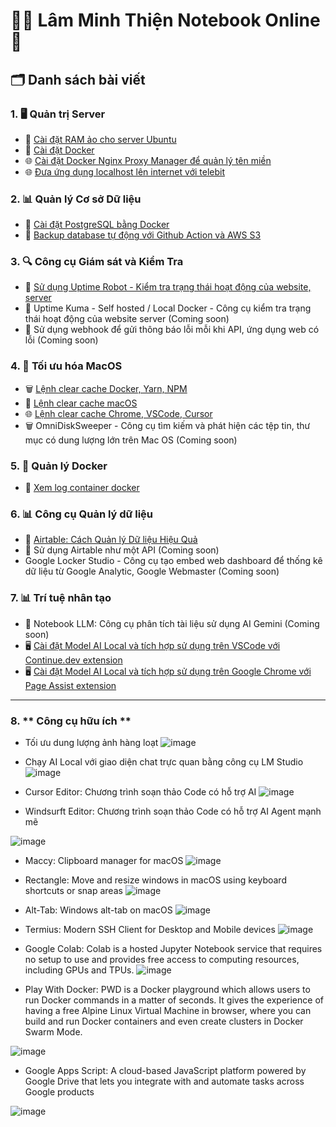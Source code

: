 # 👨‍💻 Lâm Minh Thiện Notebook Online 🚀

## 🗂️ Danh sách bài viết

### 1. 🖥️ **Quản trị Server**
- 🔧 [Cài đặt RAM ảo cho server Ubuntu](./cai-dat-ram-ao-cho-server-ubuntu.md)
- 🐳 [Cài đặt Docker](./cai-dat-docker.md)
- 🌐 [Cài đặt Docker Nginx Proxy Manager để quản lý tên miền](./cai-dat-docker-nginx-proxy-manager.md)
- 🌐 [Đưa ứng dụng localhost lên internet với telebit](./telebit.md)

### 2. 📊 **Quản lý Cơ sở Dữ liệu**
- 🐘 [Cài đặt PostgreSQL bằng Docker](./cai-dat-database-postgresql-qua-docker.md)
- 💾 [Backup database tự động với Github Action và AWS S3](./tu-dong-backup-database-voi-github-action-va-amazon-s3.md)

### 3. 🔍 **Công cụ Giám sát và Kiểm Tra**
- 📡 [Sử dụng Uptime Robot - Kiểm tra trạng thái hoạt động của website, server](./uptime-robot.md)
- 📡 Uptime Kuma - Self hosted / Local Docker - Công cụ kiểm tra trạng thái hoạt động của website server (Coming soon)
- 📡 Sử dụng webhook để gửi thông báo lỗi mỗi khi API, ứng dụng web có lỗi (Coming soon)

### 4. 🧹 **Tối ưu hóa MacOS**
- 🗑️ [Lệnh clear cache Docker, Yarn, NPM](./lenh-clear-cache-docker-yarn-npm.md)
- 🍎 [Lệnh clear cache macOS](./lenh-clear-cache-macos.md)
- 🌐 [Lệnh clear cache Chrome, VSCode, Cursor](./lenh-clear-cache-chrome-vscode-cursor.md)
- 🗑️ OmniDiskSweeper - Công cụ tìm kiếm và phát hiện các tệp tin, thư mục có dung lượng lớn trên Mac OS (Coming soon)

### 5. 🐳 **Quản lý Docker**
- 📝 [Xem log container docker](./log-container-docker.md)

### 6. 📊 **Công cụ Quản lý dữ liệu**
- 📑 [Airtable: Cách Quản lý Dữ liệu Hiệu Quả](./airtable-blog.md)
- 📑 Sử dụng Airtable như một API (Coming soon)
- Google Locker Studio - Công cụ tạo embed web dashboard để thống kê dữ liệu từ Google Analytic, Google Webmaster (Coming soon)

### 7. 📊 **Trí tuệ nhân tạo**
- 📑 Notebook LLM: Công cụ phân tích tài liệu sử dụng AI Gemini (Coming soon)
- 🖥️ [Cài đặt Model AI Local và tích hợp sử dụng trên VSCode với Continue.dev extension](./ollama-continue.dev-vscode.md)
- 🖥️ [Cài đặt Model AI Local và tích hợp sử dụng trên Google Chrome với Page Assist extension](./ollama-with-google-chrome.md)

---

### 8. ** Công cụ hữu ích **
- Tối ưu dung lượng ảnh hàng loạt
![image](https://github.com/user-attachments/assets/6c97d407-8774-429a-83e1-562f60cde79d)

- Chạy AI Local với giao diện chat trực quan bằng công cụ LM Studio
![image](https://github.com/user-attachments/assets/55d9c39b-97b4-4c43-88bc-872f957c60cb)

- Cursor Editor: Chương trình soạn thảo Code có hỗ trợ AI
![image](https://github.com/user-attachments/assets/95080453-29d9-4bf7-a148-6cbbc08ba46f)

- Windsurft Editor: Chương trình soạn thảo Code có hỗ trợ AI Agent mạnh mẽ

![image](https://github.com/user-attachments/assets/cbf5c16c-0095-48d3-8c88-660e528d708c)

- Maccy: Clipboard manager for macOS
![image](https://github.com/user-attachments/assets/10481648-b848-48c0-a5f4-59fc6346c174)

- Rectangle: Move and resize windows in macOS using keyboard shortcuts or snap areas
![image](https://github.com/user-attachments/assets/fb66e2ec-321b-4474-85e7-0aa7f0b7a571)

- Alt-Tab: Windows alt-tab on macOS
![image](https://github.com/user-attachments/assets/c6b95437-90ea-4596-8f3f-8e5ae6ba618a)

- Termius: Modern SSH Client for Desktop and Mobile devices
![image](https://github.com/user-attachments/assets/05a34f3f-a08a-4c70-b1e2-5b4111ccf00f)

- Google Colab: Colab is a hosted Jupyter Notebook service that requires no setup to use and provides free access to computing resources, including GPUs and TPUs.
![image](https://github.com/user-attachments/assets/54251189-8f54-4c31-bbdb-23847839ae40)

- Play With Docker: PWD is a Docker playground which allows users to run Docker commands in a matter of seconds. It gives the experience of having a free Alpine Linux Virtual Machine in browser, where you can build and run Docker containers and even create clusters in Docker Swarm Mode.

![image](https://github.com/user-attachments/assets/7b60219a-13fc-4b88-94e3-9fa3624d6a38)

- Google Apps Script: A cloud-based JavaScript platform powered by Google Drive that lets you integrate with and automate tasks across Google products

![image](https://github.com/user-attachments/assets/0ce75de4-c60f-4ed6-9a7a-ea8f9a7c2b62)

